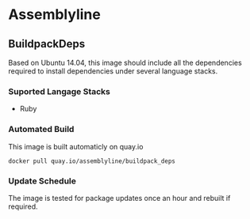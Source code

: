 # Assemblyline
## BuildpackDeps
Based on Ubuntu 14.04, this image should include all the dependencies required to install dependencies under several language stacks.

### Suported Langage Stacks
* Ruby

### Automated Build
This image is built automaticly on quay.io

`docker pull quay.io/assemblyline/buildpack_deps`

### Update Schedule
The image is tested for package updates once an hour and rebuilt if required.

